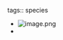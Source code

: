 tags:: species

- ![image.png](https://peach-geographical-bat-397.mypinata.cloud/ipfs/QmbVNV85MoYmBf3nNaoXAEQmaTM5dpzj5utMDVHFMyPWLf)
-